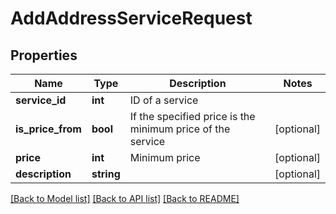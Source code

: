 # AddAddressServiceRequest

## Properties
Name | Type | Description | Notes
------------ | ------------- | ------------- | -------------
**service_id** | **int** | ID of a service | 
**is_price_from** | **bool** | If the specified price is the minimum price of the service | [optional] 
**price** | **int** | Minimum price | [optional] 
**description** | **string** |  | [optional] 

[[Back to Model list]](../../README.md#documentation-for-models) [[Back to API list]](../../README.md#documentation-for-api-endpoints) [[Back to README]](../../README.md)

